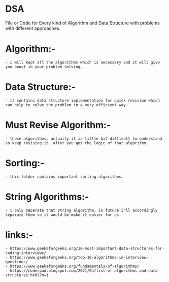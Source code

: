 # DSA

File or Code for Every kind of Algorithm and Data Structure
with problems with different approaches.

# Algorithm:-    
    - i will kept all the algorithms which is necessary and it will give you boost in your problem solving.

# Data Structure:-
    - it contains data structure implementation for quick revision which can help to solve the problem in a very efficient way.

# Must Revise Algorithm:-
    - those algorithms, actually it is little bit difficult to understand so keep revising it. after you got the logic of that algorithm.

# Sorting:-
    - this folder contains important sorting algorithms.

# String Algorithms:-
    - i only separate that string algorithm, in future i'll accordingly separate them so it would be make it easier for us.

# links:- 
    - https://www.geeksforgeeks.org/10-most-important-data-structures-for-coding-interviews/
    - https://www.geeksforgeeks.org/top-10-algorithms-in-interview-questions/
    - https://www.geeksforgeeks.org/fundamentals-of-algorithms/
    - https://coderpad.blogspot.com/2021/04/list-of-algorithms-and-data-structures.html?m=1
